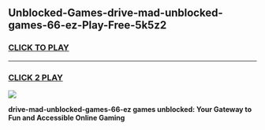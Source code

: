 
## Unblocked-Games-drive-mad-unblocked-games-66-ez-Play-Free-5k5z2
<h3>
<a href="https://premium76.site?title=drive-mad-unblocked-games-66-ez&ref=15A">CLICK TO PLAY</a></h3>
<hr>

<h3>
<a href="https://premium76.site?title=drive-mad-unblocked-games-66-ez&ref=15A">CLICK 2 PLAY</a>
  
</h3>

<a href="https://premium76.site?title=drive-mad-unblocked-games-66-ez&ref=15A"><img src="https://clearcache.store/games.png"></a>


**drive-mad-unblocked-games-66-ez games unblocked: Your Gateway to Fun and Accessible Online Gaming**

